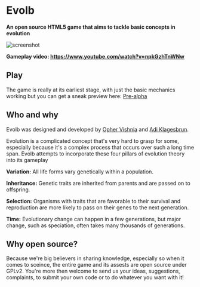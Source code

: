 Evolb
=====
**An open source HTML5 game that aims to tackle basic concepts in evolution**


![screenshot](http://i.imgur.com/f5boCMd.png?1)

**Gameplay video: https://www.youtube.com/watch?v=npkGzhTnWNw**

## Play
The game is really at its earliest stage, with just the basic mechanics working but you can get a sneak preview here:
[Pre-alpha](http://opherv.github.io/evolb/)

## Who and why

Evolb was designed and developed by [Opher Vishnia](http:///www.opherv.com) and [Adi Klagesbrun](http://www.dvarimshe.com/).

Evolution is a complicated concept that's very hard to grasp for some, especially because it's a complex process that occurs over such a long time span. Evolb attempts to incorporate these four pillars of evolution theory into its gameplay

**Variation:** All life forms vary genetically within a population.

**Inheritance:**
Genetic traits are inherited from parents and are passed on to offspring.

**Selection:** Organisms with traits that are favorable to their survival and reproduction are more likely to pass on their genes to the next generation.

**Time:** Evolutionary change can happen in a few generations, but major change, such as speciation, often takes many thousands of generations.

## Why open source?
Because we're big believers in sharing knowledge, especially so when it comes to sceince, the entire game and its assests are open source under GPLv2. You're more then welcome to send us your ideas, suggestions, complaints, to submit your own code or to do whatever you want with it!

